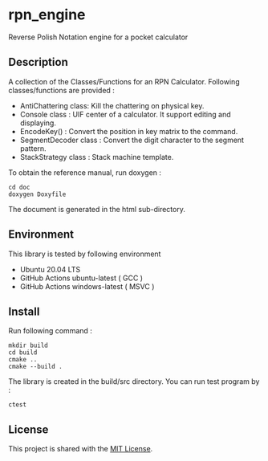 # rpn_engine
Reverse Polish Notation engine for a pocket calculator
## Description
A collection of the Classes/Functions for an RPN Calculator. Following classes/functions are provided : 
- AntiChattering  class: Kill the chattering on physical key. 
- Console class : UIF center of a calculator. It support editing and displaying.
- EncodeKey() : Convert the position in key matrix to the command. 
- SegmentDecoder class : Convert the digit character to the segment pattern. 
- StackStrategy class : Stack machine template. 

To obtain the reference manual, run doxygen :
```shell
cd doc
doxygen Doxyfile
```

The document is generated in the html sub-directory.

## Environment
This library is tested by following environment 
- Ubuntu 20.04 LTS
- GitHub Actions ubuntu-latest ( GCC )
- GitHub Actions windows-latest ( MSVC )

## Install
Run following command :
```shell
mkdir build
cd build
cmake ..
cmake --build . 
```

The library is created in the build/src directory. You can run test program by :
```shell
ctest
```

## License
This project is shared with the [MIT License](LICENSE). 